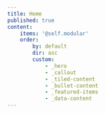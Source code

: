 ```yaml
---
title: Home
published: true
content:
    items: '@self.modular'
    order:
        by: default
        dir: asc
        custom:
            - _hero
            - _callout
            - _tiled-content
            - _bullet-content
            - _featured-items
            - _data-content
---
```


